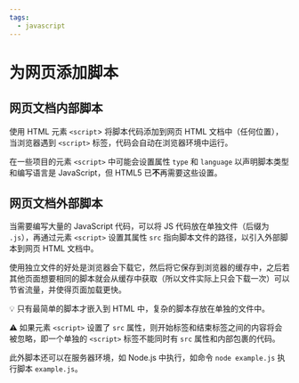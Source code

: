 ```yaml
---
tags:
  - javascript
---
```


# 为网页添加脚本
## 网页文档内部脚本
使用 HTML 元素 `<script`> 将脚本代码添加到网页 HTML 文档中（任何位置），当浏览器遇到 `<script>` 标签，代码会自动在浏览器环境中运行。

在一些项目的元素 `<script>` 中可能会设置属性 `type` 和 `language` 以声明脚本类型和编写语言是 JavaScript，但 HTML5 已**不**再需要这些设置。

## 网页文档外部脚本
当需要编写大量的 JavaScript 代码，可以将 JS 代码放在单独文件（后缀为 `.js`），再通过元素 `<script>` 设置其属性 `src` 指向脚本文件的路径，以引入外部脚本到网页 HTML 文档中。

使用独立文件的好处是浏览器会下载它，然后将它保存到浏览器的缓存中，之后若其他页面想要相同的脚本就会从缓存中获取（所以文件实际上只会下载一次）可以节省流量，并使得页面加载更快。

:bulb: 只有最简单的脚本才嵌入到 HTML 中，复杂的脚本存放在单独的文件中。

:warning: 如果元素 `<script>` 设置了 `src` 属性，则开始标签和结束标签之间的内容将会被忽略，即一个单独的 `<script>` 标签不能同时有 `src` 属性和内部包裹的代码。

此外脚本还可以在服务器环境，如 Node.js 中执行，如命令 `node example.js` 执行脚本 `example.js`。